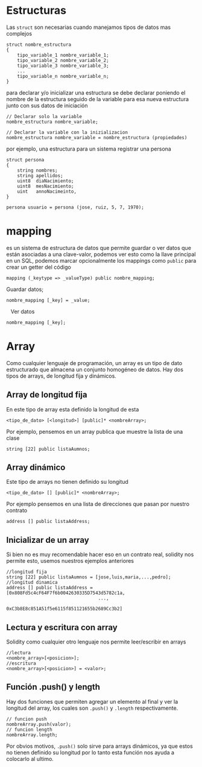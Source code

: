 # Estructuras

Las `struct` son necesarias cuando manejamos tipos de datos mas complejos 

```solidity
struct nombre_estructura
{
    tipo_variable_1 nombre_variable_1;
    tipo_variable_2 nombre_variable_2;
    tipo_variable_3 nombre_variable_3;
    ...
    tipo_variable_n nombre_variable_n;
}
```

para declarar y/o inicializar una estructura se debe declarar poniendo el nombre de la estructura seguido de la variable para esa nueva estructura junto con sus datos de iniciación 

```solidity
// Declarar solo la variable
nombre_estructura nombre_variable;

// Declarar la variable con la inizializacion
nombre_estructura nombre_variable = nombre_estructura (propiedades)
```

por ejemplo, una estructura para un sistema registrar una persona

```solidity
struct persona
{
    string nombres;
    string apellidos;
    uint8  diaNacimiento;
    uint8  mesNacimiento;
    uint   annoNacimeinto,
}

persona usuario = persona (jose, ruiz, 5, 7, 1970);
```

# mapping

es un sistema de estructura de datos que permite guardar o ver datos que están asociadas a una clave-valor, podemos ver esto como la llave principal en un SQL, podemos marcar opcionalmente los mappings como `public` para crear un getter del código

```solidity
mapping (_keytype => _valueType) public nombre_mapping;
```

Guardar datos;

```solidity
nombre_mapping [_key] = _value;
```

   Ver datos

```solidity
nombre_mapping [_key];
```

# Array

Como cualquier lenguaje de programación, un array es un tipo de dato estructurado que almacena un conjunto homogéneo de datos. Hay dos tipos de arrays, de longitud fija y dinámicos.

## Array de longitud fija

En este tipo de array esta definido la longitud de esta

```solidity
<tipo_de_dato> [<longitud>] [public]* <nombreArray>;
```

Por ejemplo, pensemos en un array publica que muestre la lista de una clase

```solidity
string [22] public listaAumnos;
```

## Array dinámico

Este tipo de arrays no tienen definido su longitud

```solidity
<tipo_de_dato> [] [public]* <nombreArray>;
```

Por ejemplo pensemos en una lista de direcciones que pasan por nuestro contrato

```solidity
address [] public listaAddress;
```

## Inicializar de un array

Si bien no es muy recomendable hacer eso en un contrato real, solidity nos permite esto, usemos nuestros ejemplos anteriores

```solidity
//longitud fija
string [22] public listaAumnos = [jose,luis,maria,...,pedro];
//longitud dinamica
address [] public listaAddress = [0x808Fd5c4cF64F7f6b0042630335D7543d5782c1a,
                                  ...,
                                  0xC3b8E8c851A51f5e6115f851121655b2689Cc3b2]
```

## Lectura y escritura con array

Solidity como cualquier otro lenguaje nos permite leer/escribir en arrays

```solidity
//lectura
<nombre_array>[<posicion>];
//escritura
<nombre_array>[<posicion>] = <valor>;
```

## Función .push() y length

Hay dos funciones que permiten agregar un elemento al final y ver la longitud del array, los cuales son `.push()` y `.length` respectivamente.

```solidity
// funcion push
nombreArray.push(valor);
// funcion length
nombreArray.length;
```

Por obvios motivos, `.push()` solo sirve para arrays dinámicos, ya que estos no tienen definido su longitud por lo tanto esta función nos ayuda a colocarlo al ultimo.




